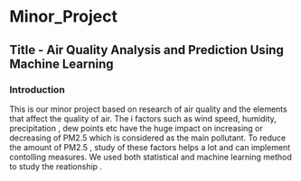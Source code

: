 # Minor_Project 
## Title - Air Quality Analysis and Prediction Using Machine Learning 
### Introduction 
This is our minor project based on research of air quality and the elements that affect the quality of air. The i factors such as wind speed, humidity, precipitation , dew points etc have the huge impact on increasing or decreasing of PM2.5 which is considered as the main pollutant. To reduce the amount of PM2.5 , study of these factors helps a lot and can implement contolling measures. 
We used both statistical and machine learning method to study the reationship .
